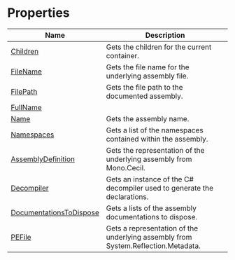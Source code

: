 # Properties
|Name|Description|
|---|---|
|[Children](/docs/DotNetDocs/ContainerDocumentations/AssemblyDocumentation/Properties/Children.md)|Gets the children for the current container.|
|[FileName](/docs/DotNetDocs/ContainerDocumentations/AssemblyDocumentation/Properties/FileName.md)|Gets the file name for the underlying assembly file.|
|[FilePath](/docs/DotNetDocs/ContainerDocumentations/AssemblyDocumentation/Properties/FilePath.md)|Gets the file path to the documented assembly.|
|[FullName](/docs/DotNetDocs/ContainerDocumentations/AssemblyDocumentation/Properties/FullName.md)||
|[Name](/docs/DotNetDocs/ContainerDocumentations/AssemblyDocumentation/Properties/Name.md)|Gets the assembly name.|
|[Namespaces](/docs/DotNetDocs/ContainerDocumentations/AssemblyDocumentation/Properties/Namespaces.md)|Gets a list of the namespaces contained within the assembly.|
|[AssemblyDefinition](/docs/DotNetDocs/ContainerDocumentations/AssemblyDocumentation/Properties/AssemblyDefinition.md)|Gets the representation of the underlying assembly from Mono.Cecil.|
|[Decompiler](/docs/DotNetDocs/ContainerDocumentations/AssemblyDocumentation/Properties/Decompiler.md)|Gets an instance of the C# decompiler used to generate the declarations.|
|[DocumentationsToDispose](/docs/DotNetDocs/ContainerDocumentations/AssemblyDocumentation/Properties/DocumentationsToDispose.md)|Gets a lists of the assembly documentations to dispose.|
|[PEFile](/docs/DotNetDocs/ContainerDocumentations/AssemblyDocumentation/Properties/PEFile.md)|Gets a representation of the underlying assembly from System.Reflection.Metadata.|
